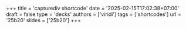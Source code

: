 +++
title = 'capturediv shortcode'
date = '2025-02-15T17:02:38+07:00'
draft = false
type = 'decks'
authors = ['viridi']
tags = ['shortcodes']
url = '25b20'
slides = ['25b20']
+++
